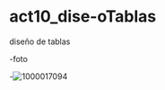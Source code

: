 # act10_dise-oTablas
diseño de tablas


-foto

-![1000017094](https://github.com/user-attachments/assets/8effd2cc-67d2-45f5-9a59-1bd1de33134a)
